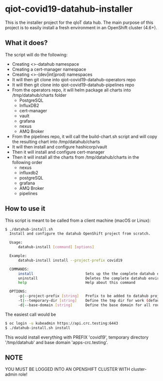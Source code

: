 # qiot-covid19-datahub-installer
This is the installer project for the qIoT data hub. The main purpose of this project is to easily install a fresh environment in an OpenShift cluster (4.6+).

## What it does?

The script will do the following:
- Creating <<prefix>>-datahub namespace
- Creating a cert-manager namespace
- Creating <<prefix>>-(dev|int|prod) namespaces
- It will then git clone into qiot-covid19-datahub-operators repo
- It will then git clone into qiot-covid19-datahub-pipelines repo
- From the operators repo, it will helm package all charts into /tmp/datahub/charts folder
  - PostgreSQL
  - InfluxDB2
  - cert-manager
  - vault
  - grafana
  - nexus
  - AMQ Broker
- From the pipelines repo, it will call the build-chart.sh script and will copy the resulting chart into /tmp/datahub/charts
- It will then install and configure hashicorp/vault
- Then it will install and configure cert-manager
- Then it will install all the charts from /tmp/datahub/charts in the following order
  - nexus
  - influxdb2
  - postgreSQL
  - grafana
  - AMQ Broker
  - pipelines


## How to use it
This script is meant to be called from a client machine (macOS or Linux):

```bash
$ ./datahub-install.sh
  Install and configure the datahub OpenShift project from scratch.

  Usage:
      datahub-install [command] [options]

  Example:
      datahub-install install --project-prefix covid19

  COMMANDS:
      install                        Sets up the the complete datahub environment
      uninstall                      Deletes the complete datahub environment
      help                           Help about this command

  OPTIONS:
      -p|--project-prefix [string]   Prefix to be added to datahub project names e.g. PREFIX-datahub (default: covid19)
      -t|--temporary-dir [string]    Define the tmp dir for work (default: /tmp/datahub)
      -d|--base-domain [string]      Define the base domain for all routes (default: apps-crc.testing)
```

The easiest call would be

```bash
$ oc login -u kubeadmin https://api.crc.testing:6443
$ ./datahub-install.sh install
```

This would install everything with PREFIX 'covid19', temporary directory '/tmp/datahub' and base domain 'apps-crc.testing'. 

## NOTE
YOU MUST BE LOGGED INTO AN OPENSHIFT CLUSTER WITH cluster-admin role!


